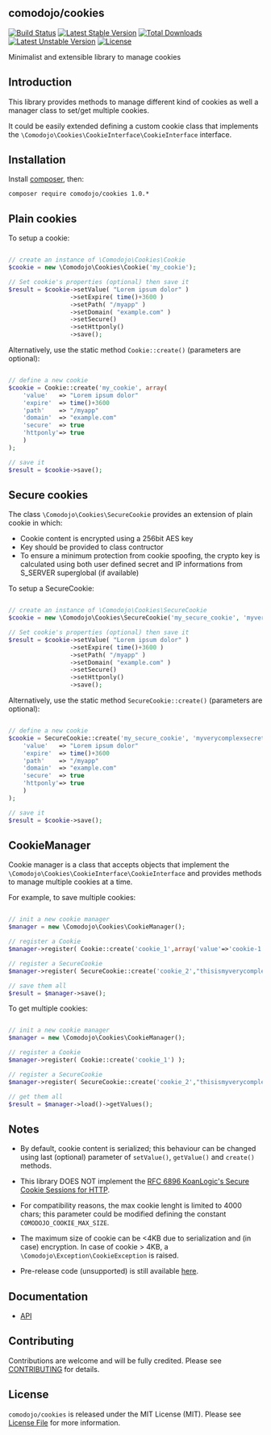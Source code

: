 ## comodojo/cookies

[![Build Status](https://api.travis-ci.org/comodojo/cookies.png)](http://travis-ci.org/comodojo/cookies) [![Latest Stable Version](https://poser.pugx.org/comodojo/cookies/v/stable)](https://packagist.org/packages/comodojo/cookies) [![Total Downloads](https://poser.pugx.org/comodojo/cookies/downloads)](https://packagist.org/packages/comodojo/cookies) [![Latest Unstable Version](https://poser.pugx.org/comodojo/cookies/v/unstable)](https://packagist.org/packages/comodojo/cookies) [![License](https://poser.pugx.org/comodojo/cookies/license)](https://packagist.org/packages/comodojo/cookies)

Minimalist and extensible library to manage cookies

## Introduction

This library provides methods to manage different kind of cookies as well a manager class to set/get multiple cookies.

It could be easily extended defining a custom cookie class that implements the `` \Comodojo\Cookies\CookieInterface\CookieInterface `` interface.

## Installation

Install [composer](https://getcomposer.org/), then:

`` composer require comodojo/cookies 1.0.* ``

## Plain cookies

To setup a cookie:

```php

// create an instance of \Comodojo\Cookies\Cookie
$cookie = new \Comodojo\Cookies\Cookie('my_cookie');

// Set cookie's properties (optional) then save it
$result = $cookie->setValue( "Lorem ipsum dolor" )
                 ->setExpire( time()+3600 )
                 ->setPath( "/myapp" )
                 ->setDomain( "example.com" )
                 ->setSecure()
                 ->setHttponly()
                 ->save();

```

Alternatively, use the static method `` Cookie::create() `` (parameters are optional):

```php

// define a new cookie
$cookie = Cookie::create('my_cookie', array(
    'value'   => "Lorem ipsum dolor"
    'expire'  => time()+3600
    'path'    => "/myapp"
    'domain'  => "example.com"
    'secure'  => true
    'httponly'=> true
    )
);

// save it
$result = $cookie->save();

```

## Secure cookies

The class `` \Comodojo\Cookies\SecureCookie `` provides an extension of plain cookie in which:

- Cookie content is encrypted using a 256bit AES key
- Key should be provided to class contructor
- To ensure a minimum protection from cookie spoofing, the crypto key is calculated using both user defined secret and IP informations from S_SERVER superglobal (if available)

To setup a SecureCookie:

```php

// create an instance of \Comodojo\Cookies\SecureCookie
$cookie = new \Comodojo\Cookies\SecureCookie('my_secure_cookie', 'myverycomplexsecretkey');

// Set cookie's properties (optional) then save it
$result = $cookie->setValue( "Lorem ipsum dolor" )
                 ->setExpire( time()+3600 )
                 ->setPath( "/myapp" )
                 ->setDomain( "example.com" )
                 ->setSecure()
                 ->setHttponly()
                 ->save();

```

Alternatively, use the static method `` SecureCookie::create() `` (parameters are optional):

```php

// define a new cookie
$cookie = SecureCookie::create('my_secure_cookie', 'myverycomplexsecretkey', array(
    'value'   => "Lorem ipsum dolor"
    'expire'  => time()+3600
    'path'    => "/myapp"
    'domain'  => "example.com"
    'secure'  => true
    'httponly'=> true
    )
);

// save it
$result = $cookie->save();

```

## CookieManager

Cookie manager is a class that accepts objects that implement the `` \Comodojo\Cookies\CookieInterface\CookieInterface `` and provides methods to manage multiple cookies at a time.

For example, to save multiple cookies:

```php

// init a new cookie manager
$manager = new \Comodojo\Cookies\CookieManager();

// register a Cookie
$manager->register( Cookie::create('cookie_1',array('value'=>'cookie-1')) );

// register a SecureCookie
$manager->register( SecureCookie::create('cookie_2',"thisismyverycomplexpassword",array('value'=>'cookie-2')) );

// save them all
$result = $manager->save();

```

To get multiple cookies:

```php

// init a new cookie manager
$manager = new \Comodojo\Cookies\CookieManager();

// register a Cookie
$manager->register( Cookie::create('cookie_1') );

// register a SecureCookie
$manager->register( SecureCookie::create('cookie_2',"thisismyverycomplexpassword") );

// get them all
$result = $manager->load()->getValues();

```

## Notes

- By default, cookie content is serialized; this behaviour can be changed using last (optional) parameter of `` setValue() ``, `` getValue() `` and `` create() `` methods.

- This library DOES NOT implement the [RFC 6896 KoanLogic's Secure Cookie Sessions for HTTP](https://tools.ietf.org/html/rfc6896).

- For compatibility reasons, the max cookie lenght is limited to 4000 chars; this parameter could be modified defining the constant `` COMODOJO_COOKIE_MAX_SIZE ``.

- The maximum size of cookie can be <4KB due to serialization and (in case) encryption. In case of cookie > 4KB, a `` \Comodojo\Exception\CookieException `` is raised.

- Pre-release code (unsupported) is still available [here](https://github.com/comodojo/cookies/releases/tag/0.1.0).

## Documentation

- [API](https://api.comodojo.org/libs/Comodojo/Cookies.html)

## Contributing

Contributions are welcome and will be fully credited. Please see [CONTRIBUTING](CONTRIBUTING.md) for details.

## License

`` comodojo/cookies `` is released under the MIT License (MIT). Please see [License File](LICENSE) for more information.